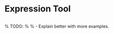 # Expression Tool

```{include} /_includes/expression-tool.md
```

% TODO:
%
% - Explain better with more examples.
